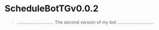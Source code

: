 # ScheduleBotTGv0.0.2
> .............................
> The second version of my bot
> .............................
